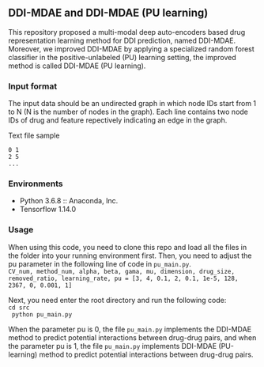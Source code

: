 ## DDI-MDAE and DDI-MDAE (PU learning)

This repository proposed a multi-modal deep auto-encoders based drug representation learning method for DDI prediction, named DDI-MDAE. Moreover, we improved DDI-MDAE by applying a specialized random forest classifier in the positive-unlabeled (PU) learning setting, the improved method is called DDI-MDAE (PU learning). 

### Input format

The input data should be an undirected graph in which node IDs start from 1 to N (N is the number of nodes in the graph). Each line contains two node IDs of drug and feature repectively indicating an edge in the graph.

Text file sample

```0 1```  
```2 5```  
```...```

### Environments
- Python 3.6.8 :: Anaconda, Inc.
- Tensorflow 1.14.0

### Usage

When using this code, you need to clone this repo and load all the files in the folder into your running environment first. Then, you need to adjust the pu parameter in the following line of code in `pu_main.py`.   
```CV_num, method_num, alpha, beta, gama, mu, dimension, drug_size, removed_ratio, learning_rate, pu = [3, 4, 0.1, 2, 0.1, 1e-5, 128, 2367, 0, 0.001, 1]```  

Next, you need enter the root directory and run the following code:  
```cd src```  
``` python pu_main.py``` 

When the parameter pu is 0, the file `pu_main.py` implements the DDI-MDAE method to predict potential interactions between drug-drug pairs, and when the parameter pu is 1, the file `pu_main.py` implements DDI-MDAE (PU-learning) method to predict potential interactions between drug-drug pairs.
